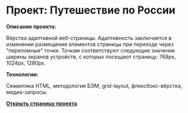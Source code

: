 # Проект: Путешествие по России

**Описание проекта:**

Вёрстка адаптивной веб-страницы. Адаптивность заключается в изменении размещения  элементов страницы при переходе через "переломные" точки. Точкам соответствуют следующие значения ширины экранов устройств, с которых посещают страницу: 768px, 1024px, 1280px.

**Технологии:**

Cемантика HTML, методология БЭМ, grid-layout, флексбокс-вёрстка, медиа-запросы.

**[Открыть страницу проекта](https://ilyh0118.github.io/russian-travel/)**

